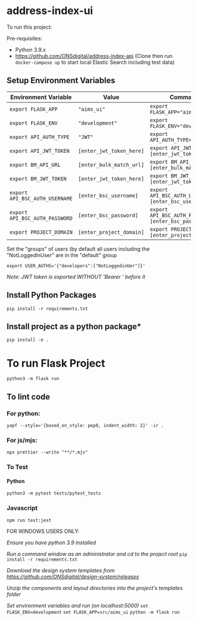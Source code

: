 # address-index-ui

To run this project:

Pre-requisites:
* Python 3.9.x
* https://github.com/ONSdigital/address-index-api
(Clone then run `docker-compose up` to start local Elastic Search including test data)


## Setup Environment Variables

| Environment Variable         | Value                      | Command                                     |
|-----------------------------|----------------------------|---------------------------------------------|
| `export FLASK_APP`          | `"aims_ui"`                | `export FLASK_APP="aims_ui"`                 |
| `export FLASK_ENV`          | `"development"`            | `export FLASK_ENV="development"`             |
| `export API_AUTH_TYPE`      | `"JWT"`                    | `export API_AUTH_TYPE="JWT"`                 |
| `export API_JWT_TOKEN`      | `[enter_jwt_token_here]`   | `export API_JWT_TOKEN="[enter_jwt_token_here]"` |
| `export BM_API_URL`         | `[enter_bulk_match_url]`   | `export BM_API_URL="[enter_bulk_match_url]"` |
| `export BM_JWT_TOKEN`       | `[enter_jwt_token_here]`   | `export BM_JWT_TOKEN="[enter_jwt_token_here]"` |
| `export API_BSC_AUTH_USERNAME` | `[enter_bsc_username]`  | `export API_BSC_AUTH_USERNAME="[enter_bsc_username]"` |
| `export API_BSC_AUTH_PASSWORD` | `[enter_bsc_password]`  | `export API_BSC_AUTH_PASSWORD="[enter_bsc_password]"` |
| `export PROJECT_DOMAIN`     | `[enter_project_domain]`   | `export PROJECT_DOMAIN="[enter_project_domain]"` |

Set the "groups" of users (by default all users including the "NotLoggedInUser" are in the "default" group

`export USER_AUTHS='{"developers":["NotLoggedinUer"]}'`

*Note: JWT token is exported WITHOUT 'Bearer ' before it*

## Install Python Packages

`pip install -r requirements.txt`

## Install project as a python package*

`pip install -e .`

# To run Flask Project

`python3 -m flask run`

## To lint code

### For python:
`yapf --style='{based_on_style: pep8, indent_width: 2}' -ir .`

### For js/mjs:
`npx prettier --write "**/*.mjs"`

### To Test

#### Python
`python3 -m pytest tests/pytest_tests`

### Javascript 
`npm run test:jest`

FOR WINDOWS USERS ONLY:

*Ensure you have python 3.9 installed*

*Run a command window as an administrator and cd to the project root*
`pip install -r requirements.txt`

*Download the design system templates from https://github.com/ONSdigital/design-system/releases*

*Unzip the components and layout directories into the project's templates folder*

*Set environment variables and run (on localhost:5000)*
`set FLASK_ENV=development`
`set FLASK_APP=src/aims_ui`
`python -m flask run`

